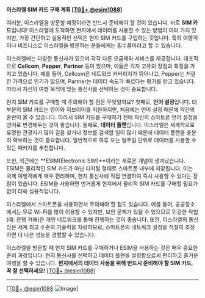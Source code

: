 **이스라엘 SIM 카드 구매 계획 [[TG💪+ @esim1088](https://t.me/s/esim1088)]**

여러분, 이스라엘을 방문할 예정이라면 반드시 준비해야 할 것이 있습니다. 바로 **SIM 카드**입니다! 이스라엘에 도착하면 현지에서 데이터를 사용할 수 있는 방법이 여러 가지 있지만, 가장 간단하고 실용적인 선택은 현지 SIM 카드를 구입하는 것입니다. 특히 여행객이나 비즈니스로 이스라엘을 방문하는 분들에게는 필수품이라고 할 수 있습니다.

이스라엘에는 다양한 통신사가 있으며 각각 다른 요금제와 서비스를 제공합니다. 대표적으로 **Cellcom**, **Pepper**, **Partner** 등이 있으며, 이들은 각자 고유의 장점과 특징을 가지고 있습니다. 예를 들어, Cellcom은 네트워크 커버리지가 뛰어나고, Pepper는 저렴한 가격으로 인기가 많으며, Partner는 데이터 속도가 빠르다는 평가를 받고 있습니다. 따라서 자신의 여행 목적에 맞는 통신사를 선택하는 것이 중요합니다.

현지 SIM 카드를 구매할 때 주의해야 할 점은 무엇일까요? 첫째로, **언어 설정**입니다. 대부분의 SIM 카드는 영어와 히브리어를 지원하지만, 처음에는 언어 설정 때문에 약간의 혼란이 올 수 있습니다. 따라서 SIM 카드를 구매하기 전에 자신의 스마트폰 언어 설정을 영어로 변경해두는 것이 좋습니다. 둘째로, **데이터 플랜**입니다. 이스라엘은 세계적으로 유명한 관광지가 많아 길을 찾거나 정보를 검색할 일이 많기 때문에 데이터 플랜을 충분히 확보하는 것이 중요합니다. 일반적으로 하루 또는 일주일 단위로 데이터를 사용할 수 있는 패키지를 추천합니다.

또한, 최근에는 **ESIM(Electronic SIM)**이라는 새로운 개념이 생겨났습니다. ESIM은 물리적인 SIM 카드가 아닌 디지털 형태로 스마트폰 내부에 저장됩니다. 이는 국제 여행객에게 매우 편리하며, 현지 통신사에 직접 연결하여 즉시 사용할 수 있다는 장점이 있습니다. ESIM을 사용하면 번거롭게 현지에서 물리적 SIM 카드를 구매할 필요가 없어 더욱 실용적입니다.

이스라엘에서 스마트폰을 사용하면서 주의해야 할 점도 있습니다. 예를 들어, 공공장소에서는 무료 Wi-Fi를 많이 이용할 수 있지만, 보안 문제가 있을 수 있으므로 민감한 작업(예: 은행 거래)은 개인 네트워크를 통해 진행하는 것이 좋습니다. 또한, 이스라엘의 통신망은 세계 최고 수준의 기술력을 자랑하므로, 스마트폰의 네트워크 설정을 적절히 조정하면 더 나은 성능을 경험할 수 있습니다.

이스라엘을 방문할 때 현지 SIM 카드를 구매하거나 ESIM을 사용하는 것은 매우 중요한 준비 과정입니다. 현지 통신사를 선택하고 데이터 플랜을 설정함으로써 편리하고 즐거운 여행을 할 수 있습니다. **현지에서의 데이터 사용을 위해 반드시 준비해야 할 SIM 카드, 꼭 잘 선택하세요!** [[TG💪+ @esim1088](https://t.me/s/esim1088)]

---

[[TG💪+ @esim1088](https://t.me/s/esim1088) ![Image](https://i.postimg.cc/Y0z9fWf4/image.png)]